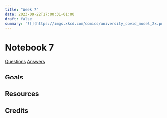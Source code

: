 ```yaml
---
title: "Week 7"
date: 2023-09-22T17:00:31+01:00
draft: false
summary: '![](https://imgs.xkcd.com/comics/university_covid_model_2x.png) '
---
```


# Notebook 7



<!-- {{< figure src="https://imgs.xkcd.com/comics/matrix_transform.png" width="500" attr="Attribution: *xkcd 184*">}} -->

[Questions](/Question_sheets/Week_7_questions.html)             [Answers](/Answer_sheets/Week_7_answers.html)

## Goals 




## Resources




## Credits
